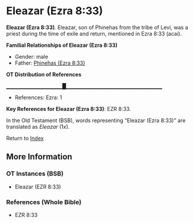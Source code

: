 # Eleazar (Ezra 8:33)
**Eleazar (Ezra 8:33)**. 
Eleazar, son of Phinehas from the tribe of Levi, was a priest during the time of exile and return, mentioned in Ezra 8:33 (acai). 




**Familial Relationships of Eleazar (Ezra 8:33)**


* Gender: male
* Father: [Phinehas (Ezra 8:33)](Phinehas.3.md)


**OT Distribution of References**

▁▁▁▁▁▁▁▁▁▁▁▁▁▁█▁▁▁▁▁▁▁▁▁▁▁▁▁▁▁▁▁▁▁▁▁▁▁▁
* References: Ezra: 1



**Key References for Eleazar (Ezra 8:33)**: 
EZR 8:33. 


In the Old Testament (BSB), words representing “Eleazar (Ezra 8:33)” are translated as 
*Eleazar* (1x). 




Return to [Index](00-Index.md)

## More Information

### OT Instances (BSB)

* Eleazar (EZR 8:33)



### References (Whole Bible)

* EZR 8:33



